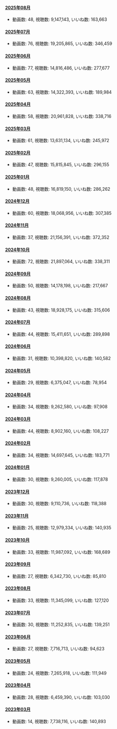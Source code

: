 #### [2025年08月](videos/202508 "wikilink")

-   動画数: 48, 視聴数: 9,147,143, いいね数: 163,663

#### [2025年07月](videos/202507 "wikilink")

-   動画数: 76, 視聴数: 19,205,865, いいね数: 346,459

#### [2025年06月](videos/202506 "wikilink")

-   動画数: 77, 視聴数: 14,816,486, いいね数: 277,677

#### [2025年05月](videos/202505 "wikilink")

-   動画数: 63, 視聴数: 14,322,393, いいね数: 189,984

#### [2025年04月](videos/202504 "wikilink")

-   動画数: 58, 視聴数: 20,961,828, いいね数: 338,716

#### [2025年03月](videos/202503 "wikilink")

-   動画数: 61, 視聴数: 13,631,134, いいね数: 245,972

#### [2025年02月](videos/202502 "wikilink")

-   動画数: 47, 視聴数: 15,815,845, いいね数: 296,155

#### [2025年01月](videos/202501 "wikilink")

-   動画数: 48, 視聴数: 16,819,150, いいね数: 286,262

#### [2024年12月](videos/202412 "wikilink")

-   動画数: 60, 視聴数: 18,068,956, いいね数: 307,385

#### [2024年11月](videos/202411 "wikilink")

-   動画数: 37, 視聴数: 21,156,391, いいね数: 372,352

#### [2024年10月](videos/202410 "wikilink")

-   動画数: 72, 視聴数: 21,897,064, いいね数: 338,311

#### [2024年09月](videos/202409 "wikilink")

-   動画数: 50, 視聴数: 14,178,198, いいね数: 217,667

#### [2024年08月](videos/202408 "wikilink")

-   動画数: 43, 視聴数: 18,928,175, いいね数: 315,606

#### [2024年07月](videos/202407 "wikilink")

-   動画数: 44, 視聴数: 15,411,651, いいね数: 289,898

#### [2024年06月](videos/202406 "wikilink")

-   動画数: 31, 視聴数: 10,398,820, いいね数: 140,582

#### [2024年05月](videos/202405 "wikilink")

-   動画数: 29, 視聴数: 6,375,047, いいね数: 78,954

#### [2024年04月](videos/202404 "wikilink")

-   動画数: 34, 視聴数: 9,262,580, いいね数: 97,908

#### [2024年03月](videos/202403 "wikilink")

-   動画数: 44, 視聴数: 8,902,160, いいね数: 108,227

#### [2024年02月](videos/202402 "wikilink")

-   動画数: 34, 視聴数: 14,697,645, いいね数: 183,771

#### [2024年01月](videos/202401 "wikilink")

-   動画数: 30, 視聴数: 9,260,005, いいね数: 117,878

#### [2023年12月](videos/202312 "wikilink")

-   動画数: 30, 視聴数: 9,110,736, いいね数: 118,388

#### [2023年11月](videos/202311 "wikilink")

-   動画数: 25, 視聴数: 12,979,334, いいね数: 140,935

#### [2023年10月](videos/202310 "wikilink")

-   動画数: 33, 視聴数: 11,987,092, いいね数: 168,689

#### [2023年09月](videos/202309 "wikilink")

-   動画数: 27, 視聴数: 6,342,730, いいね数: 85,810

#### [2023年08月](videos/202308 "wikilink")

-   動画数: 33, 視聴数: 11,345,099, いいね数: 127,120

#### [2023年07月](videos/202307 "wikilink")

-   動画数: 30, 視聴数: 11,252,835, いいね数: 139,251

#### [2023年06月](videos/202306 "wikilink")

-   動画数: 27, 視聴数: 7,716,713, いいね数: 94,623

#### [2023年05月](videos/202305 "wikilink")

-   動画数: 24, 視聴数: 7,265,918, いいね数: 111,949

#### [2023年04月](videos/202304 "wikilink")

-   動画数: 28, 視聴数: 6,459,390, いいね数: 103,030

#### [2023年03月](videos/202303 "wikilink")

-   動画数: 14, 視聴数: 7,738,116, いいね数: 140,893

